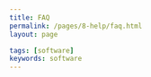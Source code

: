 ```yaml
---
title: FAQ
permalink: /pages/8-help/faq.html
layout: page

tags: [software]
keywords: software
---
```

